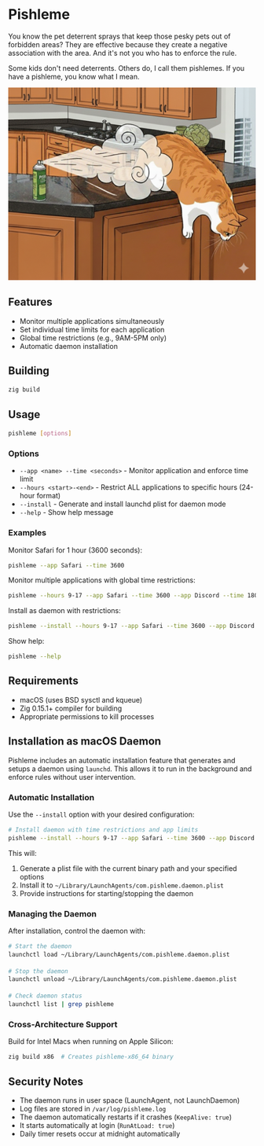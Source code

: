 # Pishleme

You know the pet deterrent sprays that keep those pesky pets out of forbidden
areas? They are effective because they create a negative association with the
area. And it's not you who has to enforce the rule.

Some kids don't need deterrents. Others do, I call them pishlemes. If you have
a pishleme, you know what I mean.

![Deterrent](./assets/deterrent.png)

## Features

- Monitor multiple applications simultaneously
- Set individual time limits for each application
- Global time restrictions (e.g., 9AM-5PM only)
- Automatic daemon installation

## Building

```bash
zig build
```

## Usage

```bash
pishleme [options]
```

### Options

- `--app <name> --time <seconds>` - Monitor application and enforce time limit
- `--hours <start>-<end>` - Restrict ALL applications to specific hours (24-hour format)
- `--install` - Generate and install launchd plist for daemon mode
- `--help` - Show help message

### Examples

Monitor Safari for 1 hour (3600 seconds):
```bash
pishleme --app Safari --time 3600
```

Monitor multiple applications with global time restrictions:
```bash
pishleme --hours 9-17 --app Safari --time 3600 --app Discord --time 1800
```

Install as daemon with restrictions:
```bash
pishleme --install --hours 9-17 --app Safari --time 3600 --app Discord --time 1800
```

Show help:
```bash
pishleme --help
```

## Requirements

- macOS (uses BSD sysctl and kqueue)
- Zig 0.15.1+ compiler for building
- Appropriate permissions to kill processes

## Installation as macOS Daemon

Pishleme includes an automatic installation feature that generates and setups a
daemon using `launchd`. This allows it to run in the background and enforce
rules without user intervention.

### Automatic Installation

Use the `--install` option with your desired configuration:

```bash
# Install daemon with time restrictions and app limits
pishleme --install --hours 9-17 --app Safari --time 3600 --app Discord --time 1800
```

This will:

1. Generate a plist file with the current binary path and your specified options
1. Install it to `~/Library/LaunchAgents/com.pishleme.daemon.plist`
1. Provide instructions for starting/stopping the daemon

### Managing the Daemon

After installation, control the daemon with:

```bash
# Start the daemon
launchctl load ~/Library/LaunchAgents/com.pishleme.daemon.plist

# Stop the daemon
launchctl unload ~/Library/LaunchAgents/com.pishleme.daemon.plist

# Check daemon status
launchctl list | grep pishleme
```

### Cross-Architecture Support

Build for Intel Macs when running on Apple Silicon:

```bash
zig build x86  # Creates pishleme-x86_64 binary
```

## Security Notes

- The daemon runs in user space (LaunchAgent, not LaunchDaemon)
- Log files are stored in `/var/log/pishleme.log`
- The daemon automatically restarts if it crashes (`KeepAlive: true`)
- It starts automatically at login (`RunAtLoad: true`)
- Daily timer resets occur at midnight automatically
